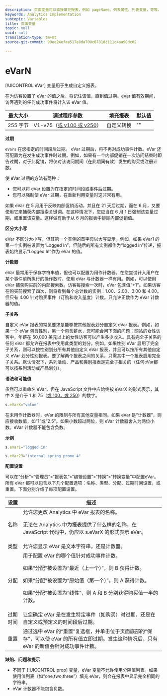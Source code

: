 ```yaml
---
description: 页面变量可以直接填充报表，例如 pageName、列表属性、列表变量，等等。
keywords: Analytics Implementation
subtopic: Variables
title: 页面变量
topic: null
uuid: null
translation-type: tm+mt
source-git-commit: 99ee24efaa517e8da700c67818c111c4aa90dc02

---
```



# eVarN

[!UICONTROL eVar] 变量用于生成自定义报表。


<!-- 

eVarN.xml

 -->

在为访客设置了 eVar 的值之后，将记住该值，直到值过期。eVar 值有效期间，访客遇到的任何成功事件将计入该 eVar 值。

| 最大大小 | 调试程序参数 | 填充报表 | 默认值 |
|---|---|---|---|
| 255 字节 | V1-v75（[或 v100 或 v250](/help/implement/js-implementation/page-variables/page-variables.md)） | 自定义转换 | "" |

**过期**

`eVars` 在您指定的时间段后过期。 eVar 过期后，将不再对成功事件计数。eVar 还可配置为在发生成功事件时过期。例如，如果有一个内部促销在一次访问结束时即告过期，对于此促销，将仅对该访问期间（在此期间有效）发生的购买或注册计数。

使 eVar 过期的方法有两种：

* 您可以将 eVar 设置为在指定的时间段或事件后过期。
* 您可以强制使 eVar 过期，在重新利用变量时这非常有用。

如果 eVar 在 5 月用于反映内部促销活动，并且在 21 天后过期，而在 6 月，又要使用它来捕获内部搜索关键词。在这种情况下，您应当在 6 月 1 日强制该变量过期，或重置该变量。这样做有助于从 6 月的报表中排除内部促销值。

**区分大小写**

eVar 不区分大小写，但其第一个实例的首字母以大写显示。例如，如果 eVar1 的第一个实例被设置为“Logged In”，但随后的所有实例都作为“logged in”传递，报表始终显示“Logged In”作为 eVar 的值。

**计数器**

eVar 最常用于保存字符串值，但也可以配置为用作计数器。在您尝试计入用户在某个事件前所执行的操作数时，使用 eVar 与计数器一样有用。例如，可以使用 eVar 捕获购买前的内部搜索数。访客每搜索一次时，eVar 包含值“+1”。如果访客在购买前搜索了四次，则将看到每个总计数的实例：1.00、2.00、3.00 和 4.00。但只有 4.00 针对购买事件（订购和收入量度）计数。只允许正数作为 eVar 计数器的值。

**子关系**

自定义 eVar 报表的常见要求是能够按其他报表划分自定义 eVar 报表。例如，如果一个 eVar 包含性别，另一个包含薪水，您可能会问下面的问题：网站的女性访客中，年薪在 50,000 美元以上的女性访客可以产生多少收入。具有完全子关系的任何 eVar 都允许在报表中使用此类型的划分。例如，如果性别 eVar 启用了完全子关系，则可以按性别划分所有其他自定义 eVar 报表，并且可以按所有其他自定义 eVar 划分性别报表。要了解两个报表之间的关系，只需其中一个报表启用完全子关系。默认情况下，系列活动、产品和类别报表是完全子相关的（任何eVar都可以按系列活动或产品划分）。

**语法和可能值**

虽然可以重命名 eVar，但在 JavaScript 文件中应始终按 eVarX 的形式表示，其中 X 是介于 1 和 75（[或 100，或 250](/help/implement/js-implementation/page-variables/page-variables.md)）的数字。

```js
s.eVarX="value"
```

在未用作计数器时，eVar 的限制与所有其他变量相同。如果 eVar 是“计数器”，则应接收数值，如“1”或“2.5”。如果小数超过两位，则 eVar 计数器舍入为两位小数。eVar 计数器不能包含负数。

**示例**

```js
s.eVar1="logged in"
```

```js
s.eVar23="internal spring promo 4"
```

**配置设置**

可以在“分析”&gt;“管理员”&gt;“报表包”&gt;“编辑设置”&gt;“转换”&gt;“转换变量”中配置eVar。 所有 eVar 都可以包含以下几个配置选项：名称、类型、分配、过期时间设置，或重置。下面分别介绍了每项配置设置。

<table id="table_5C524B71520849FA8A9A6B79A3EE77C9"> 
 <thead> 
  <tr> 
   <th class="entry"> 设置 </th> 
   <th class="entry"> 描述 </th> 
  </tr> 
 </thead>
 <tbody> 
  <tr> 
   <td> 名称 </td> 
   <td> 允许您更改 <span class="keyword">Analytics</span> 中 eVar 报表的名称。 <p>无论在 <span class="keyword">Analytics</span> 中为报表提供了什么样的名称，在 JavaScript 代码中，仍应以 s.eVarX 的形式表示 eVar。 </p> </td> 
  </tr> 
  <tr> 
   <td> 类型 </td> 
   <td> 允许您显示 eVar 是文本字符串，还是计数器。 </td> 
  </tr> 
  <tr> 
   <td> 分配 </td> 
   <td> 用于配置 eVar 的哪个值针对成功事件计数。 <p>如果“分配”被设置为“最近（上一个）”，则 B 获得计数。 </p> <p>如果“分配”被设置为“原始值（第一个）”，则 A 获得计数。 </p> <p>如果“分配”被设置为“线性”，则 A 和 B 分别获得购买值一半的计数。 </p> </td> 
  </tr> 
  <tr> 
   <td> 过期时间 </td> 
   <td> 让您确定 eVar 是在发生特定事件（如购买）时过期，还是在自定义或预定义的时间段后过期。 </td> 
  </tr> 
  <tr> 
   <td> 重置 </td> 
   <td> 通过选中 eVar 的“<span class="wintitle">重置</span>”复选框，并单击位于页面底部的“<span class="wintitle">保存</span>”，可以使 eVar 的所有值立即过期。发生这种情况后，只有 eVar 的新值会针对成功事件计数。 </td> 
  </tr> 
 </tbody> 
</table>

**缺陷、问题和提示**

* 不同于 [!UICONTROL prop] 变量，eVar 变量不允许使用分隔值列表。如果使用值列表（如“one,two,three”）填充 eVar，则会在报表中显示完全相同的字符串。
* eVar 计数器不能包含负数。
